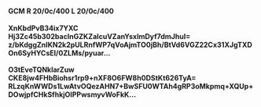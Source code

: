 #### GCM R 20/0c/400 L 20/0c/400
**XnKbdPvB34ix7YXC**<br/>**Hj3Zc45b302baclnGZKZaIcuVZanYsxlmDyf7dmJhuI=**<br/>**z/bKdggZnIKN2k2pULRnfWP7qVoAjmTO0jBh/BtVd6VGZ22Cx31XJgTXDOn6SyHYCsEl/0ZLMs/pyuar...**<br/><br/>
**O3tEveTQNklarZuw**<br/>**CKE8jw4FHbBiohsr1rp9+nXF8O6FW8h0DStKt626TyA=**<br/>**RLzqKnWWDs1LwAtvOQezAHN7+BwSFU0WTAh4gRP3oMkpmq+XQUp+DOwjpfCHkSfhkjOIPPwsmyvWoFkK...**